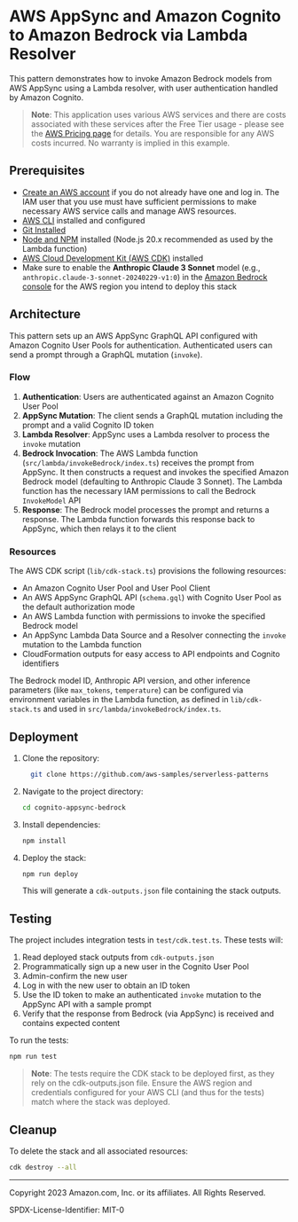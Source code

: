 # AWS AppSync and Amazon Cognito to Amazon Bedrock via Lambda Resolver

This pattern demonstrates how to invoke Amazon Bedrock models from AWS AppSync using a Lambda resolver, with user authentication handled by Amazon Cognito.

> **Note**: This application uses various AWS services and there are costs associated with these services after the Free Tier usage - please see the [AWS Pricing page](https://aws.amazon.com/pricing/) for details. You are responsible for any AWS costs incurred. No warranty is implied in this example.

## Prerequisites

- [Create an AWS account](https://portal.aws.amazon.com/gp/aws/developer/registration/index.html) if you do not already have one and log in. The IAM user that you use must have sufficient permissions to make necessary AWS service calls and manage AWS resources.
- [AWS CLI](https://docs.aws.amazon.com/cli/latest/userguide/install-cliv2.html) installed and configured
- [Git Installed](https://git-scm.com/book/en/v2/Getting-Started-Installing-Git)
- [Node and NPM](https://nodejs.org/en/download/) installed (Node.js 20.x recommended as used by the Lambda function)
- [AWS Cloud Development Kit (AWS CDK)](https://docs.aws.amazon.com/cdk/v2/guide/cli.html) installed
- Make sure to enable the **Anthropic Claude 3 Sonnet** model (e.g., `anthropic.claude-3-sonnet-20240229-v1:0`) in the [Amazon Bedrock console](https://console.aws.amazon.com/bedrock/home#/modelaccess) for the AWS region you intend to deploy this stack

## Architecture

This pattern sets up an AWS AppSync GraphQL API configured with Amazon Cognito User Pools for authentication. Authenticated users can send a prompt through a GraphQL mutation (`invoke`).

### Flow

1. **Authentication**: Users are authenticated against an Amazon Cognito User Pool
2. **AppSync Mutation**: The client sends a GraphQL mutation including the prompt and a valid Cognito ID token
3. **Lambda Resolver**: AppSync uses a Lambda resolver to process the `invoke` mutation
4. **Bedrock Invocation**: The AWS Lambda function (`src/lambda/invokeBedrock/index.ts`) receives the prompt from AppSync. It then constructs a request and invokes the specified Amazon Bedrock model (defaulting to Anthropic Claude 3 Sonnet). The Lambda function has the necessary IAM permissions to call the Bedrock `InvokeModel` API
5. **Response**: The Bedrock model processes the prompt and returns a response. The Lambda function forwards this response back to AppSync, which then relays it to the client

### Resources

The AWS CDK script (`lib/cdk-stack.ts`) provisions the following resources:

- An Amazon Cognito User Pool and User Pool Client
- An AWS AppSync GraphQL API (`schema.gql`) with Cognito User Pool as the default authorization mode
- An AWS Lambda function with permissions to invoke the specified Bedrock model
- An AppSync Lambda Data Source and a Resolver connecting the `invoke` mutation to the Lambda function
- CloudFormation outputs for easy access to API endpoints and Cognito identifiers

The Bedrock model ID, Anthropic API version, and other inference parameters (like `max_tokens`, `temperature`) can be configured via environment variables in the Lambda function, as defined in `lib/cdk-stack.ts` and used in `src/lambda/invokeBedrock/index.ts`.

## Deployment

1. Clone the repository:

   ```bash
     git clone https://github.com/aws-samples/serverless-patterns
   ```

2. Navigate to the project directory:

   ```bash
   cd cognito-appsync-bedrock
   ```

3. Install dependencies:

   ```bash
   npm install
   ```

4. Deploy the stack:
   ```bash
   npm run deploy
   ```
   This will generate a `cdk-outputs.json` file containing the stack outputs.

## Testing

The project includes integration tests in `test/cdk.test.ts`. These tests will:

1. Read deployed stack outputs from `cdk-outputs.json`
2. Programmatically sign up a new user in the Cognito User Pool
3. Admin-confirm the new user
4. Log in with the new user to obtain an ID token
5. Use the ID token to make an authenticated `invoke` mutation to the AppSync API with a sample prompt
6. Verify that the response from Bedrock (via AppSync) is received and contains expected content

To run the tests:

```bash
npm run test
```

> **Note**: The tests require the CDK stack to be deployed first, as they rely on the cdk-outputs.json file. Ensure the AWS region and credentials configured for your AWS CLI (and thus for the tests) match where the stack was deployed.

## Cleanup

To delete the stack and all associated resources:

```bash
cdk destroy --all
```

---

Copyright 2023 Amazon.com, Inc. or its affiliates. All Rights Reserved.

SPDX-License-Identifier: MIT-0
